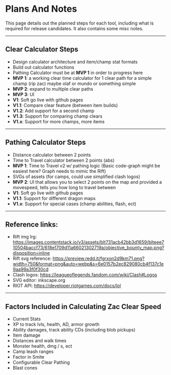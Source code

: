 # Plans And Notes
This page details out the planned steps for each tool, including what is required for release candidates. It also contains some misc notes.

---
## Clear Calculator Steps
- Design calculator architecture and item/champ stat formats
- Build out calculator functions
- Pathing Calculator must be at **MVP 1** in order to progress here
- **MVP 1**: a working clear time calculator for 1 clear path for a simple champ (rip zac) maybe olaf or mundo or something simple
- **MVP 2**: expand to multiple clear paths
- **MVP 3**: UI
- **V1**: Soft go live with github pages
- **V1.1**: Compare clear feature (between item builds)
- **V1.2**: Add support for a second champ
- **V1.3**: Support for comparing champ clears
- **V1.x**: Support for more champs, more items

---
## Pathing Calculator Steps
- Distance calculator between 2 points
- Time to Travel calculator between 2 points (abs)
- **MVP 1**: Time to Travel v2 w/ pathing logic (Basic code-graph might be easiest here? Graph needs to mimic the Rift)
- SVGs of assets (for camps, could use simplified clash logos)
- **MVP 2**: UI that allows you to select 2 points on the map and provided a movespeed, tells you how long to travel between
- **V1**: Soft go live with github pages
- **V1.1**: Support for different dragon maps
- **V1.x**: Support for special cases (champ abilities, flash, ect)

---
## Reference links:
- Rift img lrg: https://images.contentstack.io/v3/assets/blt731acb42bb3d1659/blteee710504baccf73/618e1709d11a66021302719a/objective_bounty_map.png?disposition=inline
- Rift svg reference: https://preview.redd.it/fgrxon2d9km71.png?width=750&format=png&auto=webp&s=6e0157b2ec829080cb4f137c1e9aa99a3f0f30cd
- Clash logos: https://leagueoflegends.fandom.com/wiki/Clash#Logos
- SVG editor: inkscape.org
- RIOT API: https://developer.riotgames.com/docs/lol

---
## Factors Included in Calculating Zac Clear Speed
- Current Stats
- XP to track lvls, health, AD, armor growth
- Ability damages, track ability CDs (including blob pickups)
- Item damage
- Distances and walk times
- Monster health, dmg / s, ect
- Camp leash ranges
- Factor in Smite
- Configurable Clear Pathing
- Blast cones
